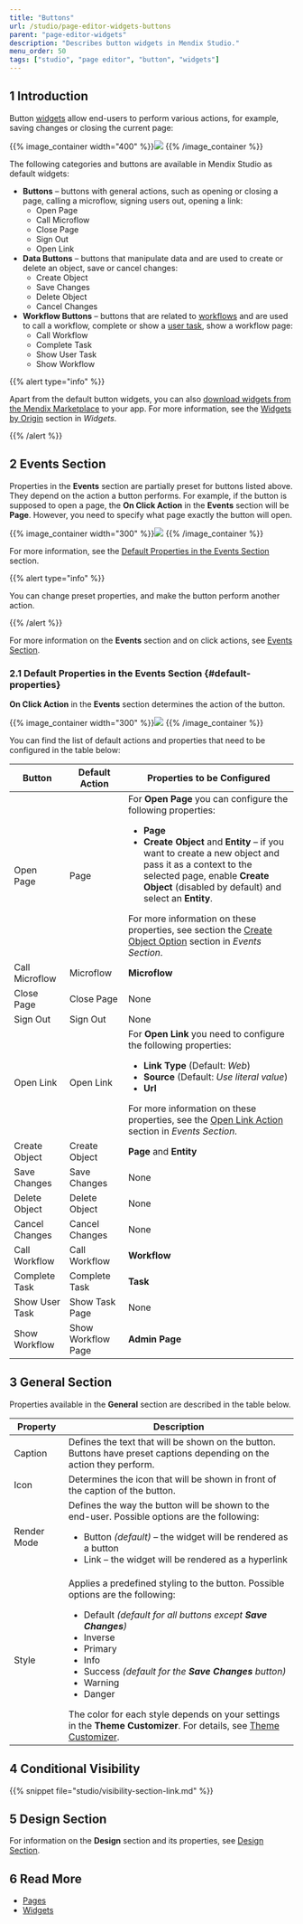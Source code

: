 ```yaml
---
title: "Buttons"
url: /studio/page-editor-widgets-buttons
parent: "page-editor-widgets"
description: "Describes button widgets in Mendix Studio."
menu_order: 50
tags: ["studio", "page editor", "button", "widgets"]
---
```


## 1 Introduction 

Button [widgets](page-editor-widgets) allow end-users to perform various actions, for example, saving changes or closing the current page: 

{{% image_container width="400" %}}![](/attachments/studio/page-editor/page-editor-widgets/page-editor-widgets-buttons/button-example.png)
{{% /image_container %}}

The following categories and buttons are available in Mendix Studio as default widgets:

* **Buttons** – buttons with general actions, such as opening or closing a page, calling a microflow, signing users out, opening a link:
  * Open Page
  * Call Microflow
  * Close Page
  * Sign Out
  * Open Link
* **Data Buttons** – buttons that manipulate data and are used to create or delete an object, save or cancel changes:
  * Create Object
  * Save Changes
  * Delete Object
  * Cancel Changes
* **Workflow Buttons** – buttons that are related to [workflows](workflows) and are used to call  a workflow, complete or show a [user task](workflows-user-task), show a workflow page:
  * Call Workflow
  * Complete Task
  * Show User Task
  * Show Workflow

{{% alert type="info" %}}

Apart from the default button widgets, you can also [download widgets from the Mendix Marketplace](https://marketplace.mendix.com/) to your app. For more information, see the [Widgets by Origin](page-editor-widgets#widgets-by-origin) section in *Widgets*.

{{% /alert %}}

## 2 Events Section

Properties in the **Events** section are partially preset for buttons listed above. They depend on the action a button performs. For example, if the button is supposed to open a page, the **On Click Action** in the **Events** section will be **Page**. However, you need to specify what page exactly the button will open. 

{{% image_container width="300" %}}![](/attachments/studio/page-editor/page-editor-widgets/page-editor-widgets-buttons/events-section-page-button.png)
{{% /image_container %}}

For more information, see the [Default Properties in the Events Section](#default-properties) section. 

{{% alert type="info" %}}

You can change preset properties, and make the button perform another action. 

{{% /alert %}}

For more information on the **Events** section and on click actions, see [Events Section](page-editor-widgets-events-section).

### 2.1 Default Properties in the Events Section {#default-properties}

**On Click Action** in the **Events** section determines the action of the button. 

{{% image_container width="300" %}}![](/attachments/studio/page-editor/page-editor-widgets/page-editor-widgets-buttons/events-section.png)
{{% /image_container %}}

You can find the list of default actions and properties that need to be configured in the table below:

| Button         | Default Action     | Properties to be Configured                                  |
| -------------- | ------------------ | ------------------------------------------------------------ |
| Open Page      | Page               | For **Open Page** you can configure the following properties:<ul><li>**Page**</li><li>**Create Object** and **Entity** – if you want to create a new object and pass it as a context to the selected page, enable **Create Object** (disabled by default) and select an **Entity**.</li></ul> For more information on these properties, see section the [Create Object Option](page-editor-widgets-events-section#create-object-option) section in *Events Section*. |
| Call Microflow | Microflow          | **Microflow**                                                |
| Close Page     | Close Page         | None                                                         |
| Sign Out       | Sign Out           | None                                                         |
| Open Link      | Open Link          | For **Open Link** you need to configure the following properties: <ul><li>**Link Type** (Default: *Web*)</li><li>**Source** (Default: *Use literal value*)</li><li>**Url**</li></ul> For more information on these properties, see the [Open Link Action](page-editor-widgets-events-section#open-link-action) section in *Events Section*. |
| Create Object  | Create Object      | **Page** and **Entity**                                      |
| Save Changes   | Save Changes       | None                                                         |
| Delete Object  | Delete Object      | None                                                         |
| Cancel Changes | Cancel Changes     | None                                                         |
| Call Workflow  | Call Workflow      | **Workflow**                                                 |
| Complete Task  | Complete Task      | **Task**                                                     |
| Show User Task | Show Task Page     | None                                                         |
| Show Workflow  | Show Workflow Page | **Admin Page**                                               |

## 3 General Section

Properties available in the **General** section are described in the table below.

| Property    | Description                                                  |
| ----------- | ------------------------------------------------------------ |
| Caption     | Defines the text that will be shown on the button. Buttons have preset captions depending on the action they perform. |
| Icon        | Determines the icon that will be shown in front of the caption of the button. |
| Render Mode | Defines the way the button will be shown to the end-user. Possible options are the following: <ul><li>Button  *(default)*  – the widget will be rendered as a button</li><li>Link – the widget will be rendered as a hyperlink</li></ul> |
| Style       | Applies a predefined styling to the button. Possible options are the following: <ul><li>Default <em>(default for all buttons except **Save Changes**)</em></li><li>Inverse</li><li>Primary</li><li>Info</li><li>Success <em>(default for the **Save Changes** button)</em></li><li>Warning</li><li>Danger</li></ul>The color for each style depends on your settings in the **Theme Customizer**. For details, see [Theme Customizer](theme-customizer). |

## 4 Conditional Visibility

{{% snippet file="studio/visibility-section-link.md" %}}

## 5 Design Section

For information on the **Design** section and its properties, see [Design Section](page-editor-widgets-design-section).

## 6 Read More

* [Pages](page-editor) 
* [Widgets](page-editor-widgets)
